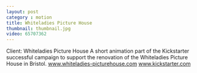 ```yaml
---
layout: post
category : motion
title: Whiteladies Picture House
thumbnail: thumbnail.jpg
video: 65707362
---
```

Client: Whiteladies Picture House
A short animation part of the Kickstarter successful campaign to support the renovation of the Whiteladies Picture House in Bristol. 
www.whiteladies-picturehouse.com
www.kickstarter.com
